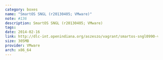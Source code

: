 ```yaml
---
category: boxes
name: "SmartOS SNGL (r20130405; VMware)"
note: #136
description: SmartOS SNGL (r20130405; VMware)
tags:
date: 2014-02-16
link: http://dlc-int.openindiana.org/aszeszo/vagrant/smartos-sngl0990-vmware_fusion-20130405.box
size: 305MB
provider: VMware
arch: x86_64
---
```

